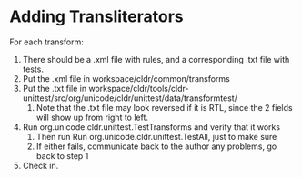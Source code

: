 # Adding Transliterators

For each transform:

1.  There should be a .xml file with rules, and a corresponding .txt file with
    tests.
2.  Put the .xml file in workspace/cldr/common/transforms
3.  Put the .txt file in
    workspace/cldr/tools/cldr-unittest/src/org/unicode/cldr/unittest/data/transformtest/
    1.  Note that the .txt file may look reversed if it is RTL, since the 2
        fields will show up from right to left.
4.  Run org.unicode.cldr.unittest.TestTransforms and verify that it works
    1.  Then run Run org.unicode.cldr.unittest.TestAll, just to make sure
    2.  If either fails, communicate back to the author any problems, go back to
        step 1
5.  Check in.
